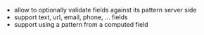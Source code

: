 - allow to optionally validate fields against its pattern server side
- support text, url, email, phone, ... fields
- support using a pattern from a computed field
